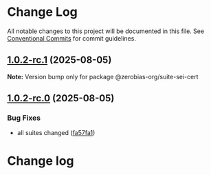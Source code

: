 # Change Log

All notable changes to this project will be documented in this file.
See [Conventional Commits](https://conventionalcommits.org) for commit guidelines.

## [1.0.2-rc.1](https://github.com/zerobias-org/suite/compare/@zerobias-org/suite-sei-cert@1.0.2-rc.0...@zerobias-org/suite-sei-cert@1.0.2-rc.1) (2025-08-05)

**Note:** Version bump only for package @zerobias-org/suite-sei-cert





## [1.0.2-rc.0](https://github.com/zerobias-org/suite/compare/@zerobias-org/suite-sei-cert@1.0.1...@zerobias-org/suite-sei-cert@1.0.2-rc.0) (2025-08-05)


### Bug Fixes

* all suites changed ([fa57fa1](https://github.com/zerobias-org/suite/commit/fa57fa1af7628003297df46b2d7740fe95bd2666))





# Change log
